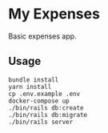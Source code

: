 # My Expenses

Basic expenses app. 


## Usage

```
bundle install
yarn install
cp .env.example .env
docker-compose up
./bin/rails db:create
./bin/rails db:migrate
./bin/rails server
```
